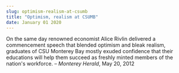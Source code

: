 ```yaml
---
slug: optimism-realism-at-csumb
title: "Optimism, realism at CSUMB"
date: January 01 2020
---
```


<p>On the same day renowned economist Alice Rivlin delivered a commencement speech that blended optimism and bleak realism, graduates of CSU Monterey Bay mostly exuded confidence that their educations will help them succeed as freshly minted members of the nation's workforce. – <em>Monterey Herald</em>, May 20, 2012
</p>
